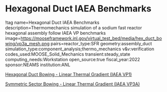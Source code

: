 # Hexagonal Duct IAEA Benchmarks

!tag name=Hexagonal Duct IAEA Benchmarks
    description=Thermomechanics simulation of a sodium fast reactor hexagonal assembly follow IAEA VP benchmarks
    image=https://mooseframework.inl.gov/virtual_test_bed/media/hex_duct_bowing/vp3a_mesh.png
    pairs=reactor_type:SFR
          geometry:assembly_duct
          simulation_type:component_analysis;thermo_mechanics
          v&v:verification
          codes_used:MOOSE_Solid_Mechanics
          transient:steady_state
          computing_needs:Workstation
          open_source:true
          fiscal_year:2022
          sponsor:NEAMS
          institution:ANL

[Hexagonal Duct Bowing - Linear Thermal Gradient (IAEA VP1)](/hex_duct_linear.md)

[Symmetric Sector Bowing - Linear Thermal Gradient (IAEA VP3A)](/iaea_vp3a_symmetric_sector.md)

